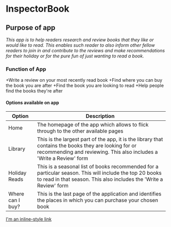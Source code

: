 # InspectorBook

## Purpose of app
*This app is to help readers research and review books that they like or would like to read. This enables such reader to also inform other fellow readers to join in and contribute to the reviews and make recommendations for their holiday or for the pure fun of just wanting to read a book.*

### Function of App
+Write a review on your most recently read book
+Find where you can buy the book you are after
+Find the book you are looking to read
+Help people find the books they're after

#### Options available on app
| Option | Description |
| ------ | ----------- |
| Home   |The homepage of the app which allows to flick through to the other available pages |
| Library | This is the largest part of the app, it is the library that contains the books they are looking for or recommending and reviewing. This also includes a 'Write a Review' form |
| Holiday Reads |This is a seasonal list of books recommended for a particular season. This will include the top 20 books to read in that season. This also includes the 'Write a Review' form  |
| Where can I buy?|This is the last page of the application and identifies the places in which you can purchase your chosen book |


[I'm an inline-style link](https://www.goodreads.com)

